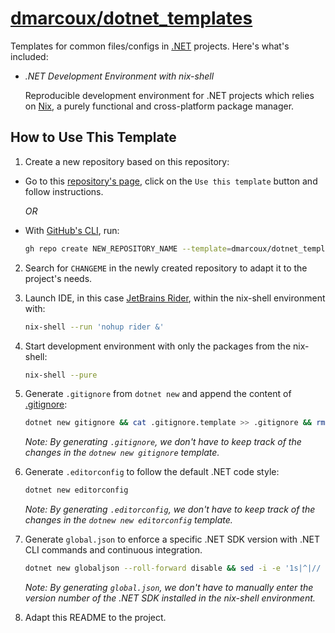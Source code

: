 # <a href="https://github.com/dmarcoux/dotnet_templates">dmarcoux/dotnet_templates</a>

Templates for common files/configs in [.NET](https://dotnet.microsoft.com/)
projects. Here's what's included:

- _.NET Development Environment with nix-shell_

  Reproducible development environment for .NET projects which relies on
  [Nix](https://github.com/NixOS/nix), a purely functional and cross-platform
  package manager.

## How to Use This Template

1. Create a new repository based on this repository:

- Go to this [repository's page](https://github.com/dmarcoux/dotnet_templates),
  click on the `Use this template` button and follow instructions.

  *OR*

- With [GitHub's CLI](https://github.com/cli/cli), run:

  ```bash
  gh repo create NEW_REPOSITORY_NAME --template=dmarcoux/dotnet_templates --clone --private/--public
  ```

2. Search for `CHANGEME` in the newly created repository to adapt it to the
   project's needs.

3. Launch IDE, in this case [JetBrains Rider](https://www.jetbrains.com/rider/),
   within the nix-shell environment with:

   ```bash
   nix-shell --run 'nohup rider &'
   ```

4. Start development environment with only the packages from the nix-shell:

   ```bash
   nix-shell --pure
   ```

5. Generate `.gitignore` from `dotnet new` and append the content of [.gitignore](./.gitignore):

   ```bash
   dotnet new gitignore && cat .gitignore.template >> .gitignore && rm .gitignore.template
   ```

   _Note: By generating `.gitignore`, we don't have to keep track of the changes in the `dotnew new gitignore` template._

6. Generate `.editorconfig` to follow the default .NET code style:

   ```bash
   dotnet new editorconfig
   ```

   _Note: By generating `.editorconfig`, we don't have to keep track of the changes in the `dotnew new editorconfig` template._

7. Generate  `global.json` to enforce a specific .NET SDK version with .NET CLI commands and continuous integration.

   ```bash
   dotnet new globaljson --roll-forward disable && sed -i -e '1s|^|// Documentation: https://learn.microsoft.com/en-us/dotnet/core/tools/global-json\n// Comments are supported in this JSON file. Refer to the documentation above\n|' global.json
   ```

   _Note: By generating `global.json`, we don't have to manually enter the version number of the .NET SDK installed in the nix-shell environment._

8. Adapt this README to the project.
